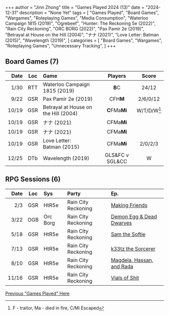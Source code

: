 +++ 
author = "Jinn Zhong" 
title = "Games Played 2024 (13)" 
date = "2024-12-31" 
description = "None Yet" 
tags = [
    "Games Played",
    "Board Games",
    "Wargames",
    "Roleplaying Games",
    "Media Consumption",
    "Waterloo Campaign 1815 (2019)",
    "Ogrebeef",
    "Hunter: The Reckoning 5e (2022)",
    "Rain City Reckoning",
    "ORC BORG (2022)",
    "Pax Pamir 2e (2019)",
    "Betrayal at House on the Hill (2004)",
    "ナナ (2021)",
    "Love Letter: Batman (2015)",
    "Wavelength (2019)",
]
categories = [
    "Board Games",
    "Wargames",
    "Roleplaying Games",
    "Unnecessary Tracking",
]
+++

## Board Games (7)
| Date | Loc | Game | Players | Score |
| ---: | :---: | :--- | :---: | :---: |
| 1/30 | RTT | Waterloo Campaign 1815 (2019) | **B**C | 24/12 |
| 9/22 | GSR | Pax Pamir 2e (2019) | CFH**M** | 2/6/0/12 |
| 10/19 | GSR | Betrayal at House on the Hill (2004) | **C**FMa**Mi** | W/T/D/W[^1] |
| 10/19 | GSR | ナナ (2021) | CFMa**Mi** | |
| 10/19 | GSR | ナナ (2021) | CFMa**Mi** | |
| 10/19 | GSR | Love Letter: Batman (2015) | CFMa**Mi** | 2/0/2/3 |
| 12/25 | DTb | Wavelength (2019) | GLS&FC v SGL&CC |W|


## RPG Sessions (6)
| Date | Loc | Sys | Party | Ep. |
| ---: | :---: | :--- | :--- |:--- |
| 2/3 | GSR | HtR5e | Rain City Reckoning | [Making Friends](https://journal.jinnzhong.com/rcr-htr-e10-making-friends/) |
| 3/22 | OGB | Orc Borg | Rain City Reckoning | [Demon Egg & Dead Dwarves](https://journal.jinnzhong.com/rcr-orcborg-sp02-demon-egg-dead-dwarves/) |
| 5/18 | GSR | HtR5e | Rain City Reckoning | [Sam the Softie](https://journal.jinnzhong.com/rcr-htr-e11-sam-the-softie/) |
| 7/13 | GSR | HtR5e | Rain City Reckoning | [k33tz the Sorcerer](https://journal.jinnzhong.com/rcr-htr-e12-k33tz-the-sorcerer/) |
| 8/10 | GSR | HtR5e | Rain City Reckoning | [Magdela, Hassan, and Rada](https://journal.jinnzhong.com/rcr-htr-e13-magdela-hassan-and-rada/) |
| 11/16 | GSR | HtR5e | Rain City Reckoning | [Vials of Shit](https://journal.jinnzhong.com/rcr-htr-e14-vials-of-shit/) |

[Previous "Games Played" Here](https://journal.jinnzhong.com/tags/games-played/)

[^1]: F - traitor, Ma - died in fire, C/Mi Escaped
